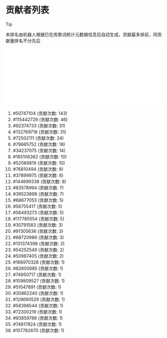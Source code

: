 # 贡献者列表

> [!TIP]
> 本排名由机器人根据已在库歌词统计元数据信息后自动生成，贡献最多排前，同贡献量排名不分先后

![贡献者头像画廊](./CONTRIBUTORS.svg)

1. #50747104 (贡献次数: 143)
2. #115442729 (贡献次数: 46)
3. #92374733 (贡献次数: 31)
4. #132769718 (贡献次数: 31)
5. #72502111 (贡献次数: 24)
6. #79665752 (贡献次数: 18)
7. #34237075 (贡献次数: 14)
8. #165106362 (贡献次数: 10)
9. #52089819 (贡献次数: 10)
10. #76810494 (贡献次数: 9)
11. #37899975 (贡献次数: 8)
12. #144699338 (贡献次数: 8)
13. #83578994 (贡献次数: 7)
14. #39523898 (贡献次数: 7)
15. #68677053 (贡献次数: 5)
16. #56755417 (贡献次数: 5)
17. #56493273 (贡献次数: 5)
18. #117785554 (贡献次数: 5)
19. #30791583 (贡献次数: 3)
20. #91305636 (贡献次数: 3)
21. #68720986 (贡献次数: 3)
22. #131374398 (贡献次数: 2)
23. #54252549 (贡献次数: 2)
24. #50987405 (贡献次数: 2)
25. #166970328 (贡献次数: 1)
26. #82600685 (贡献次数: 1)
27. #74950717 (贡献次数: 1)
28. #109809527 (贡献次数: 1)
29. #51047891 (贡献次数: 1)
30. #30862240 (贡献次数: 1)
31. #129690529 (贡献次数: 1)
32. #58398544 (贡献次数: 1)
33. #72300219 (贡献次数: 1)
34. #93859788 (贡献次数: 1)
35. #74817824 (贡献次数: 1)
36. #107782670 (贡献次数: 1)
